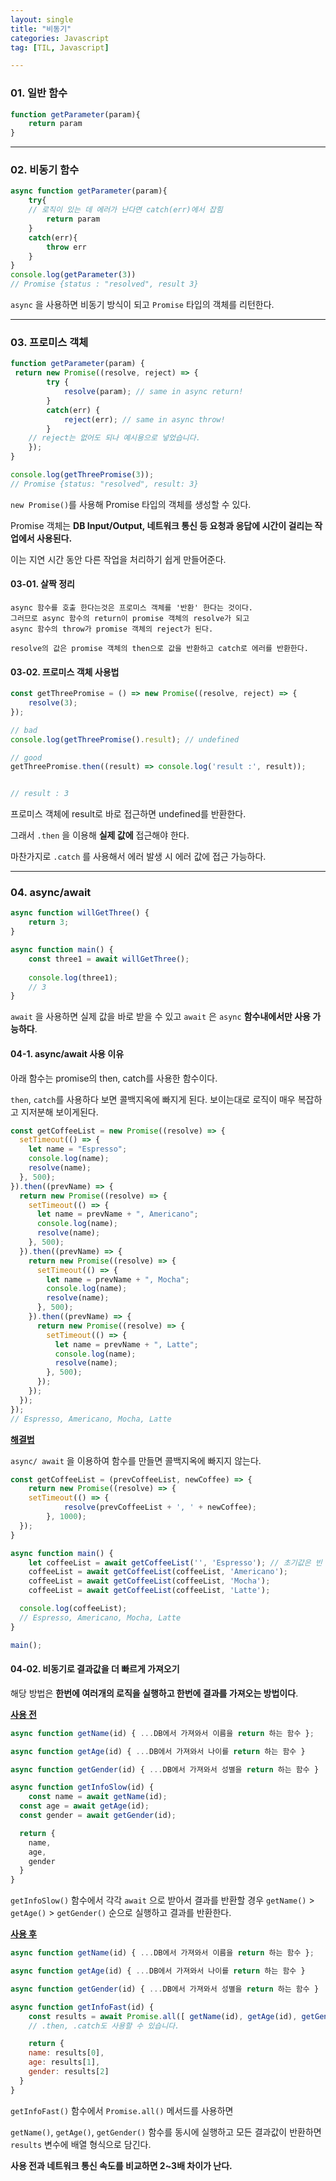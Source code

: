 ```yaml
---
layout: single
title: "비동기"
categories: Javascript
tag: [TIL, Javascript]

---
```


### 01. 일반 함수

```js
function getParameter(param){
	return param
}
```



---



### 02. 비동기 함수

```js
async function getParameter(param){
	try{
    // 로직이 있는 데 에러가 난다면 catch(err)에서 잡힘
		return param
	}
	catch(err){
		throw err
	}
}
console.log(getParameter(3))
// Promise {status : "resolved", result 3}
```

`async` 을 사용하면 비동기 방식이 되고  `Promise` 타입의 객체를 리턴한다.



---



### 03. 프로미스 객체

```js
function getParameter(param) {
 return new Promise((resolve, reject) => {
		try {
			resolve(param); // same in async return!
		}
		catch(err) {
			reject(err); // same in async throw!
		}
    // reject는 없어도 되나 예시용으로 넣었습니다.
	});
}

console.log(getThreePromise(3));
// Promise {status: "resolved", result: 3}
```

`new Promise()`를 사용해 Promise 타입의 객체를 생성할 수 있다.

Promise 객체는 **DB Input/Output, 네트워크 통신 등 요청과 응답에 시간이 걸리는 작업에서 사용된다.**

이는 지연 시간 동안 다른 작업을 처리하기 쉽게 만들어준다.

#### 03-01. 살짝 정리

```
async 함수를 호출 한다는것은 프로미스 객체를 '반환' 한다는 것이다.
그러므로 async 함수의 return이 promise 객체의 resolve가 되고
async 함수의 throw가 promise 객체의 reject가 된다.

resolve의 값은 promise 객체의 then으로 값을 반환하고 catch로 에러를 반환한다.
```



#### 03-02. 프로미스 객체 사용법

```js
const getThreePromise = () => new Promise((resolve, reject) => {
	resolve(3);
});

// bad
console.log(getThreePromise().result); // undefined

// good
getThreePromise.then((result) => console.log('result :', result));


// result : 3
```

프로미스 객체에 result로 바로 접근하면 undefined를 반환한다.

그래서 `.then` 을 이용해 **실제 값에** 접근해야 한다.

마찬가지로 `.catch` 를 사용해서 에러 발생 시 에러 값에 접근 가능하다.



---



### 04. async/await

```js
async function willGetThree() {
	return 3;
}

async function main() {
	const three1 = await willGetThree();
	
	console.log(three1);
	// 3
}

```

`await` 을 사용하면 실제 값을 바로 받을 수 있고 `await` 은 `async` **함수내에서만 사용 가능하다**.



#### 04-1. async/await 사용 이유

아래 함수는 promise의 then, catch를 사용한 함수이다.

`then`, `catch`를 사용하다 보면 콜백지옥에 빠지게 된다. 보이는대로 로직이 매우 복잡하고 지저분해 보이게된다.

```js
const getCoffeeList = new Promise((resolve) => {
  setTimeout(() => {
    let name = "Espresso";
    console.log(name);
    resolve(name);
  }, 500);
}).then((prevName) => {
  return new Promise((resolve) => {
    setTimeout(() => {
      let name = prevName + ", Americano";
      console.log(name);
      resolve(name);
    }, 500);
  }).then((prevName) => {
    return new Promise((resolve) => {
      setTimeout(() => {
        let name = prevName + ", Mocha";
        console.log(name);
        resolve(name);
      }, 500);
    }).then((prevName) => {
      return new Promise((resolve) => {
        setTimeout(() => {
          let name = prevName + ", Latte";
          console.log(name);
          resolve(name);
        }, 500);
      });
    });
  });
});
// Espresso, Americano, Mocha, Latte
```



**<u>해결법</u>**

`async/ await` 을 이용하여 함수를 만들면 콜백지옥에 빠지지 않는다.

```js
const getCoffeeList = (prevCoffeeList, newCoffee) => {
	return new Promise((resolve) => {
    setTimeout(() => {
			resolve(prevCoffeeList + ', ' + newCoffee);
		}, 1000);
  });
}

async function main() {
	let coffeeList = await getCoffeeList('', 'Espresso'); // 초기값은 빈 string
	coffeeList = await getCoffeeList(coffeeList, 'Americano');
	coffeeList = await getCoffeeList(coffeeList, 'Mocha');
	coffeeList = await getCoffeeList(coffeeList, 'Latte');

  console.log(coffeeList);
  // Espresso, Americano, Mocha, Latte
}

main();
```



#### 04-02. 비동기로 결과값을 더 빠르게 가져오기

해당 방법은 **한번에 여러개의 로직을 실행하고 한번에 결과를 가져오는 방법이다**.

**<u>사용 전</u>**

```js
async function getName(id) { ...DB에서 가져와서 이름을 return 하는 함수 };

async function getAge(id) { ...DB에서 가져와서 나이를 return 하는 함수 }

async function getGender(id) { ...DB에서 가져와서 성별을 return 하는 함수 }

async function getInfoSlow(id) {
	const name = await getName(id);
  const age = await getAge(id);
  const gender = await getGender(id);

  return {
    name,
    age,
    gender
  }
}
```

`getInfoSlow()` 함수에서 각각 `await` 으로 받아서 결과를 반환할 경우 `getName()`  > `getAge()`  > `getGender()` 순으로 실행하고 결과를 반환한다. 

**<u>사용 후</u>**

```js
async function getName(id) { ...DB에서 가져와서 이름을 return 하는 함수 };

async function getAge(id) { ...DB에서 가져와서 나이를 return 하는 함수 }

async function getGender(id) { ...DB에서 가져와서 성별을 return 하는 함수 }

async function getInfoFast(id) {
	const results = await Promise.all([ getName(id), getAge(id), getGender(id) ]);
	// .then, .catch도 사용할 수 있습니다.

	return {
    name: results[0],
    age: results[1],
    gender: results[2]
  }
}

```

`getInfoFast()` 함수에서 `Promise.all()` 메서드를 사용하면

`getName()`, `getAge()`, `getGender()` 함수를 동시에 실행하고 모든 결과값이 반환하면 `results` 변수에 배열 형식으로 담긴다.

**사용 전과 네트워크 통신 속도를 비교하면 2~3배 차이가 난다.**

